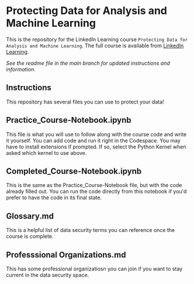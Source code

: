 # Protecting Data for Analysis and Machine Learning
This is the repository for the LinkedIn Learning course `Protecting Data for Analysis and Machine Learning`. The full course is available from [LinkedIn Learning][lil-course-url].

_See the readme file in the main branch for updated instructions and information._
## Instructions
This repository has several files you can use to protect your data!

## Practice_Course-Notebook.ipynb
This file is what you will use to follow along with the course code and write it yourself. You can add code and run it right in the Codespace. You may have to install extensions if prompted. If so, select the Python Kernel when asked which kernel to use above.

## Completed_Course-Notebook.ipynb
This is the same as the Practice_Course-Notebook file, but with the code already filled out. You can run the code directly from this notebook if you'd prefer to have the code in its final state.

## Glossary.md
This is a helpful list of data security terms you can reference once the course is complete.

## Professsional Organizations.md
This has some professional organizatiosn you can join if you want to stay current in the data security space.

[0]: # (Replace these placeholder URLs with actual course URLs)

[lil-course-url]: https://www.linkedin.com/learning/
[lil-thumbnail-url]: http://

